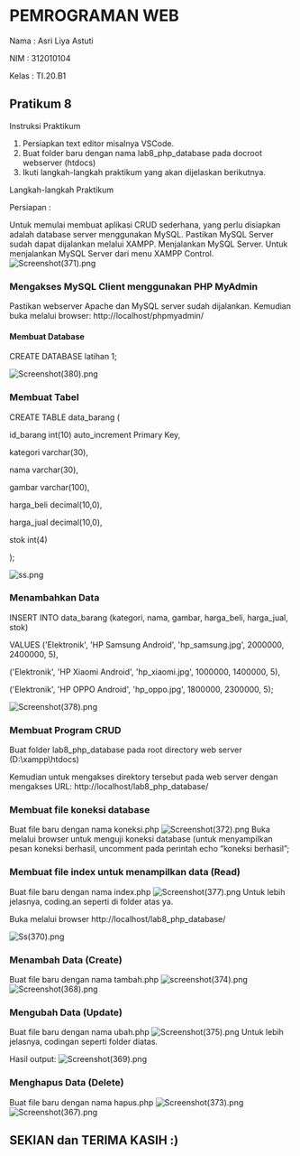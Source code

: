 # PEMROGRAMAN WEB
Nama  : Asri Liya Astuti

NIM   : 312010104  

Kelas : TI.20.B1

## Pratikum 8

Instruksi Praktikum

 1. Persiapkan text editor misalnya VSCode.
 2. Buat folder baru dengan nama lab8_php_database pada docroot webserver (htdocs)
 3. Ikuti langkah-langkah praktikum yang akan dijelaskan berikutnya.
   
   Langkah-langkah Praktikum
   
   Persiapan :
  
  Untuk memulai membuat aplikasi CRUD sederhana, yang perlu disiapkan adalah database server menggunakan MySQL. Pastikan MySQL Server sudah dapat dijalankan melalui XAMPP.
   Menjalankan MySQL Server.
   Untuk menjalankan MySQL Server dari menu XAMPP Control. 
![Screenshot(371).png](https://github.com/asriliya/Lab8Web/blob/main/Pict/Screenshot%20(371).png)

### Mengakses MySQL Client menggunakan PHP MyAdmin
Pastikan webserver Apache dan MySQL server sudah dijalankan. Kemudian buka melalui browser: http://localhost/phpmyadmin/
    
#### Membuat Database

CREATE DATABASE latihan 1;

![Screenshot(380).png](https://github.com/asriliya/Lab8Web/blob/main/Pict/Screenshot%20(380).png)

### Membuat Tabel

CREATE TABLE data_barang (

 id_barang int(10) auto_increment Primary Key,
 
 kategori varchar(30),
 
 nama varchar(30),
 
 gambar varchar(100),
 
 harga_beli decimal(10,0),
 
 harga_jual decimal(10,0),
 
 stok int(4)
 
);

![ss.png](https://github.com/asriliya/Lab8Web/blob/main/Pict/03.Gambar_Code_CREATE_TABLE_data_barang.jpg)

### Menambahkan Data

INSERT INTO data_barang (kategori, nama, gambar, harga_beli, harga_jual, stok)

VALUES ('Elektronik', 'HP Samsung Android', 'hp_samsung.jpg', 2000000, 2400000, 5),

('Elektronik', 'HP Xiaomi Android', 'hp_xiaomi.jpg', 1000000, 1400000, 5),

('Elektronik', 'HP OPPO Android', 'hp_oppo.jpg', 1800000, 2300000, 5);

![Screenshot(378).png](https://github.com/asriliya/Lab8Web/blob/main/Pict/Screenshot%20(378).png)

### Membuat Program CRUD
Buat folder lab8_php_database pada root directory web server (D:\xampp\htdocs)

Kemudian untuk mengakses direktory tersebut pada web server dengan mengakses URL: http://localhost/lab8_php_database/

### Membuat file koneksi database
Buat file baru dengan nama koneksi.php
![Screenshot(372).png](https://github.com/asriliya/Lab8Web/blob/main/Pict/Screenshot%20(372).png)
Buka melalui browser untuk menguji koneksi database (untuk menyampilkan pesan koneksi berhasil, uncomment pada perintah echo “koneksi berhasil”;

### Membuat file index untuk menampilkan data (Read)
Buat file baru dengan nama index.php
![Screenshot(377).png](https://github.com/asriliya/Lab8Web/blob/main/Pict/Screenshot%20(377).png)
Untuk lebih jelasnya, coding.an seperti di folder atas ya.

Buka melalui browser http://localhost/lab8_php_database/

![Ss(370).png](https://github.com/asriliya/Lab8Web/blob/main/Pict/Screenshot%20(370).png)

### Menambah Data (Create) 
Buat file baru dengan nama tambah.php
![screenshot(374).png](https://github.com/asriliya/Lab8Web/blob/main/Pict/Screenshot%20(374).png)
![Screenshot(368).png](https://github.com/asriliya/Lab8Web/blob/main/Pict/Screenshot%20(368).png)

### Mengubah Data (Update)
Buat file baru dengan nama ubah.php
![Screenshot(375).png](https://github.com/asriliya/Lab8Web/blob/main/Pict/Screenshot%20(375).png)
Untuk lebih jelasnya, codingan seperti folder diatas.

Hasil output:
![Screenshot(369).png](https://github.com/asriliya/Lab8Web/blob/main/Pict/Screenshot%20(369).png)

### Menghapus Data (Delete)
Buat file baru dengan nama hapus.php
![Screenshot(373).png](https://github.com/asriliya/Lab8Web/blob/main/Pict/Screenshot%20(373).png)
![Screenshot(367).png](https://github.com/asriliya/Lab8Web/blob/main/Pict/Screenshot%20(367).png)

## SEKIAN dan TERIMA KASIH :)







